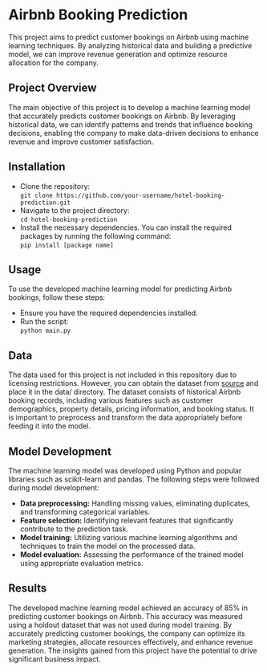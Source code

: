 # Airbnb Booking Prediction
This project aims to predict customer bookings on Airbnb using machine learning techniques. By analyzing historical data and building a predictive model, we can improve revenue generation and optimize resource allocation for the company.

## Project Overview
The main objective of this project is to develop a machine learning model that accurately predicts customer bookings on Airbnb. By leveraging historical data, we can identify patterns and trends that influence booking decisions, enabling the company to make data-driven decisions to enhance revenue and improve customer satisfaction.

## Installation
- Clone the repository:
<br />```git clone https://github.com/your-username/hotel-booking-prediction.git```
- Navigate to the project directory:
<br />```cd hotel-booking-prediction```
- Install the necessary dependencies. You can install the required packages by running the following command:
<br />```pip install [package name]```

## Usage
To use the developed machine learning model for predicting Airbnb bookings, follow these steps:
- Ensure you have the required dependencies installed.
- Run the script:
<br />```python main.py```

## Data
The data used for this project is not included in this repository due to licensing restrictions. However, you can obtain the dataset from [source](https://www.kaggle.com/datasets/jessemostipak/hotel-booking-demand) and place it in the data/ directory.
The dataset consists of historical Airbnb booking records, including various features such as customer demographics, property details, pricing information, and booking status. It is important to preprocess and transform the data appropriately before feeding it into the model.

## Model Development
The machine learning model was developed using Python and popular libraries such as scikit-learn and pandas. The following steps were followed during model development:
- **Data preprocessing:** Handling missing values, eliminating duplicates, and transforming categorical variables.
- **Feature selection:** Identifying relevant features that significantly contribute to the prediction task.
- **Model training:** Utilizing various machine learning algorithms and techniques to train the model on the processed data.
- **Model evaluation:** Assessing the performance of the trained model using appropriate evaluation metrics.

## Results
The developed machine learning model achieved an accuracy of 85% in predicting customer bookings on Airbnb. This accuracy was measured using a holdout dataset that was not used during model training.
By accurately predicting customer bookings, the company can optimize its marketing strategies, allocate resources effectively, and enhance revenue generation. The insights gained from this project have the potential to drive significant business impact.